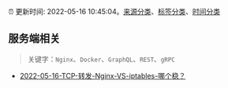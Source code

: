 :alarm_clock: 更新时间: 2022-05-16 10:45:04。[来源分类](../README.md)、[标签分类](../TAGS.md)、[时间分类](../TIMELINE.md)

## 服务端相关


> 关键字：`Nginx`、`Docker`、`GraphQL`、`REST`、`gRPC`



- [2022-05-16-TCP-转发-Nginx-VS-iptables-哪个稳？](https://www.v2ex.com/t/853232) 